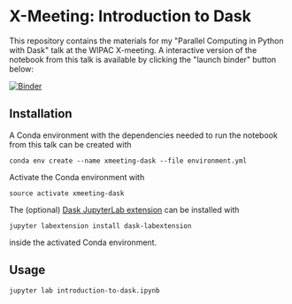 # X-Meeting: Introduction to Dask

This repository contains the materials for my "Parallel Computing in Python with Dask" talk at the WIPAC X-meeting. A interactive version of the notebook from this talk is available by clicking the "launch binder" button below:

[![Binder](https://mybinder.org/badge.svg)](https://mybinder.org/v2/gh/jrbourbeau/xmeeting-dask/add_binder?urlpath=lab?filepath=introduction-to-dask.ipynb)

## Installation

A Conda environment with the dependencies needed to run the notebook from this talk can be created with 

```terminal
conda env create --name xmeeting-dask --file environment.yml
```

Activate the Conda environment with 

```terminal
source activate xmeeting-dask
```

The (optional) [Dask JupyterLab extension](https://github.com/dask/dask-labextension) can be installed with  

```terminal
jupyter labextension install dask-labextension
```

inside the activated Conda environment.

## Usage 

```terminal
jupyter lab introduction-to-dask.ipynb
```